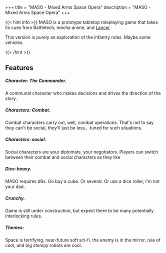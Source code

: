 +++
title = "MASO - Mixed Arms Space Opera"
description = "MASO - Mixed Arms Space Opera"
+++

{{< hint info >}}
MASO is a prototype tabletop roleplaying game that takes its cues from Battletech, mecha anime, and [Lancer](https://massif-press.itch.io/corebook-pdf).  

This version is purely an exploration of the infantry rules. Maybe some vehicles.

{{< /hint >}}


## Features

<div class="row py-3 mb-5">
	<div class="col-md-4">
		<div class="card flex-row border-0">
			<div class="mt-3">
				<span class="fas fa-comments fa-2x text-primary"></span>
			</div>
			<div class="card-body pl-2">
				<h5 class="card-title">
					Character: The Commander.
				</h5>
				<p class="card-text text-muted">
					A communal character who makes decisions and drives the direction of the story.
				</p>
			</div>
		</div>
	</div>
	<div class="col-md-4">
		<div class="card flex-row border-0">
			<div class="mt-3">
				<span class="fas fa-robot fa-2x text-primary"></span>
			</div>
			<div class="card-body pl-2">
				<h5 class="card-title">
					Characters: Combat.
				</h5>
				<p class="card-text text-muted">
					Combat characters carry out, well, combat operations. That's not to say they can't be social, they'll just be less... tuned for such situations.
				</p>
			</div>
		</div>
	</div>
	<div class="col-md-4">
		<div class="card flex-row border-0">
			<div class="mt-3">
				<span class="fas fa-project-diagram fa-2x text-primary"></span>
			</div>
			<div class="card-body pl-2">
				<h5 class="card-title">
					Characters: social.
				</h5>
				<p class="card-text text-muted">
					Social characters are your diplomats, your negotiators. Players can switch between their combat and social characters as they like
				</p>
			</div>
		</div>
	</div>
	<div class="col-md-4">
		<div class="card flex-row border-0">
			<div class="mt-3">
				<span class="fas fa-dice-d20 fa-2x text-primary"></span>
			</div>
			<div class="card-body pl-2">
				<h5 class="card-title">
					Dice-heavy.
				</h5>
				<p class="card-text text-muted">
					MASO requires d6s. Go buy a cube. Or several. Or use a dice roller, I'm not your dad.
				</p>
			</div>
		</div>
	</div>
	<div class="col-md-4">
		<div class="card flex-row border-0">
			<div class="mt-3">
				<span class="fas fa-dice fa-2x text-primary"></span>
			</div>
			<div class="card-body pl-2">
				<h5 class="card-title">
					Crunchy.
				</h5>
				<p class="card-text text-muted">
					Game is still under construction, but expect there to be many potentially interlocking rules.
				</p>
			</div>
		</div>
	</div>
	<div class="col-md-4">
		<div class="card flex-row border-0">
			<div class="mt-3">
				<span class="fas fa-feather-alt fa-2x text-primary"></span>
			</div>
			<div class="card-body pl-2">
				<h5 class="card-title">
					Themes: 
				</h5>
				<p class="card-text text-muted">
					Space is terrifying, near-future soft sci-fi, the enemy is in the mirror, rule of cool, and big stompy robots are cool.
				</p>
			</div>
		</div>
	</div>
</div>